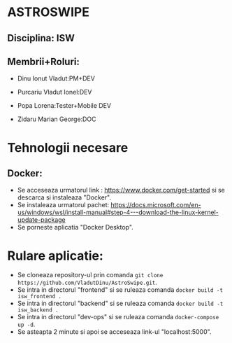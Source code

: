 ASTROSWIPE
=====
Disciplina: ISW
----

Membrii+Roluri:
----

- Dinu Ionut Vladut:PM+DEV

- Purcariu Vladut Ionel:DEV

- Popa Lorena:Tester+Mobile DEV

- Zidaru Marian George:DOC

Tehnologii necesare
====

Docker:
----
* Se acceseaza urmatorul link : https://www.docker.com/get-started si se descarca si instaleaza "Docker".
* Se instaleaza urmatorul pachet: https://docs.microsoft.com/en-us/windows/wsl/install-manual#step-4---download-the-linux-kernel-update-package 
* Se porneste aplicatia "Docker Desktop".


Rulare aplicatie:
====

- Se cloneaza repository-ul prin comanda `git clone https://github.com/VladutDinu/AstroSwipe.git`.
- Se intra in directorul "frontend" si se ruleaza comanda `docker build -t isw_frontend .`
- Se intra in directorul "backend" si se ruleaza comanda `docker build -t isw_backend .`
- Se intra in directorul "dev-ops" si se ruleaza comanda `docker-compose up -d`.
- Se asteapta 2 minute si apoi se acceseaza link-ul "localhost:5000".